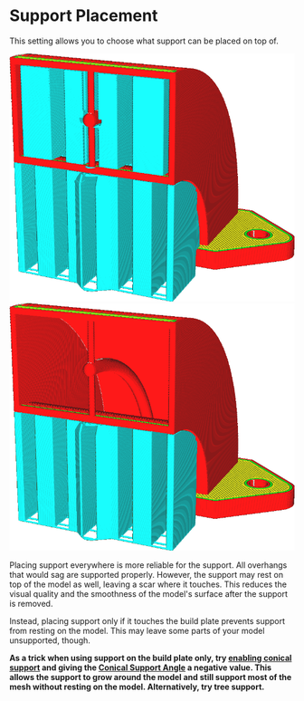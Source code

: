 Support Placement
====
This setting allows you to choose what support can be placed on top of.

<!--screenshot {
"image_path": "support_type_everywhere.png",
"models": [{"script": "duct.scad"}],
"camera_position": [56, 127, 60],
"settings": {
    "support_enable": true,
    "support_type": "everywhere"
},
"colours": 32
}-->
<!--screenshot {
"image_path": "support_type_touching_buildplate.png",
"models": [{"script": "duct.scad"}],
"camera_position": [56, 127, 60],
"settings": {
    "support_enable": true,
    "support_type": "buildplate"
},
"colours": 32
}-->
![Support is generated for all overhanging surfaces](../images/support_type_everywhere.png)
![Support is only generated where it can rest on the build plate](../images/support_type_touching_buildplate.png)

Placing support everywhere is more reliable for the support. All overhangs that would sag are supported properly. However, the support may rest on top of the model as well, leaving a scar where it touches. This reduces the visual quality and the smoothness of the model's surface after the support is removed.

Instead, placing support only if it touches the build plate prevents support from resting on the model. This may leave some parts of your model unsupported, though.

**As a trick when using support on the build plate only, try [enabling conical support](../experimental/support_conical_enabled.md) and giving the [Conical Support Angle](../experimental/support_conical_angle.md) a negative value. This allows the support to grow around the model and still support most of the mesh without resting on the model. Alternatively, try tree support.**